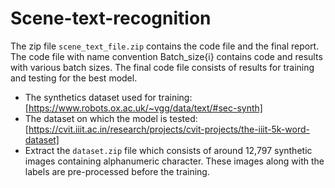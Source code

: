 # Scene-text-recognition

The zip file   ```scene_text_file.zip```  contains the code file and the final report. The code file with name convention Batch_size{i} contains code and results with various batch sizes. The final code file consists of results for training and testing for the best model.
 * The synthetics dataset used for training: [https://www.robots.ox.ac.uk/~vgg/data/text/#sec-synth]
 * The dataset on which the model is tested: [https://cvit.iiit.ac.in/research/projects/cvit-projects/the-iiit-5k-word-dataset]
 * Extract the ```dataset.zip``` file which consists of around 12,797 synthetic images containing alphanumeric character. These images along with the labels are pre-processed before the training.
